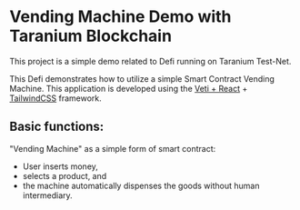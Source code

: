 # Vending Machine Demo with Taranium Blockchain

This project is a simple demo related to Defi running on Taranium Test-Net.

This Defi demonstrates how to utilize a simple Smart Contract Vending Machine. This application is developed using the [Veti + React](https://vite.dev/guide/) + [TailwindCSS](https://tailwindcss.com/) framework.

## Basic functions:
"Vending Machine" as a simple form of smart contract: 

- User inserts money,
- selects a product, and
- the machine automatically dispenses the goods without human intermediary.
